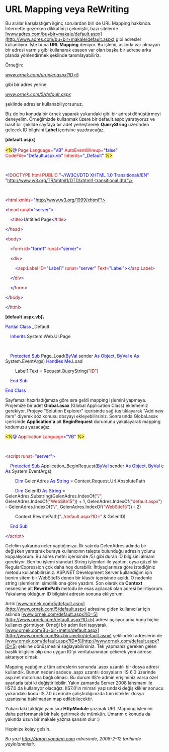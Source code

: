 # URL Mapping veya ReWriting 

Bu aralar karşılaştığım ilginç sorulardan biri de URL Mapping hakkında.
İnternette gezerken dikkatinizi çekmiştir, bazı sitelerde
[www.adres.com/bu+bir+makale/default.aspx](http://www.adres.com/bu+bir+makale/default.aspx)
gibi adresler kullanılıyor. İşte buna **URL Mapping** deniyor. Bu
işlemi, aslında var olmayan bir adresi varmış gibi kullanarak esasen var
olan başka bir adrese arka planda yönlendirmek şeklinde
tanımlayabiliriz.

Örneğin:

*www.ornek.com/urunler.aspx?ID=5*

gibi bir adres yerine

*www.ornek.com/5/default.aspx*

şeklinde adresler kullanabiliyorsunuz.

Biz de bu konuda bir örnek yaparak yukarıdaki gibi bir adresi
dönüştürmeyi deneyelim. Örneğimizde kullanmak üzere bir default.aspx
yaratıyoruz ve basit bir şekilde sayfaya bir adet yerleştirerek
**QueryString** üzerinden gelecek ID bilgisini **Label** içerisine
yazdıracağız.

**[default.aspx]**\
\
 <span style="background: #ffee62;">\<%</span><span
style="color: blue;">@</span> <span style="color: #a31515;">Page</span>
<span style="color: red;">Language</span><span
style="color: blue;">="VB"</span> <span
style="color: red;">AutoEventWireup</span><span
style="color: blue;">="false"</span> <span
style="color: red;">CodeFile</span><span
style="color: blue;">="Default.aspx.vb"</span> <span
style="color: red;">Inherits</span><span
style="color: blue;">="\_Default"</span> <span
style="background: #ffee62;">%\></span>

 

<span style="color: blue;">\<!</span><span
style="color: #a31515;">DOCTYPE</span> <span
style="color: red;">html</span> <span style="color: red;">PUBLIC</span>
<span style="color: blue;">"-//W3C//DTD XHTML 1.0
Transitional//EN"</span> <span
style="color: blue;">"http://www.w3.org/TR/xhtml1/DTD/xhtml1-transitional.dtd"\></span>

 

<span style="color: blue;">\<</span><span
style="color: #a31515;">html</span> <span
style="color: red;">xmlns</span><span
style="color: blue;">="http://www.w3.org/1999/xhtml"\></span>

<span style="color: blue;">\<</span><span
style="color: #a31515;">head</span> <span
style="color: red;">runat</span><span
style="color: blue;">="server"\></span>

    <span style="color: blue;">\<</span><span
style="color: #a31515;">title</span><span
style="color: blue;">\></span>Untitled Page<span
style="color: blue;">\</</span><span
style="color: #a31515;">title</span><span style="color: blue;">\></span>

<span style="color: blue;">\</</span><span
style="color: #a31515;">head</span><span style="color: blue;">\></span>

<span style="color: blue;">\<</span><span
style="color: #a31515;">body</span><span style="color: blue;">\></span>

    <span style="color: blue;">\<</span><span
style="color: #a31515;">form</span> <span
style="color: red;">id</span><span style="color: blue;">="form1"</span>
<span style="color: red;">runat</span><span
style="color: blue;">="server"\></span>

    <span style="color: blue;">\<</span><span
style="color: #a31515;">div</span><span style="color: blue;">\></span>

        <span style="color: blue;">\<</span><span
style="color: #a31515;">asp</span><span
style="color: blue;">:</span><span style="color: #a31515;">Label</span>
<span style="color: red;">ID</span><span
style="color: blue;">="Label1"</span> <span
style="color: red;">runat</span><span
style="color: blue;">="server"</span> <span
style="color: red;">Text</span><span
style="color: blue;">="Label"\>\</</span><span
style="color: #a31515;">asp</span><span
style="color: blue;">:</span><span
style="color: #a31515;">Label</span><span style="color: blue;">\></span>

    <span style="color: blue;">\</</span><span
style="color: #a31515;">div</span><span style="color: blue;">\></span>

    <span style="color: blue;">\</</span><span
style="color: #a31515;">form</span><span style="color: blue;">\></span>

<span style="color: blue;">\</</span><span
style="color: #a31515;">body</span><span style="color: blue;">\></span>

<span style="color: blue;">\</</span><span
style="color: #a31515;">html</span><span style="color: blue;">\></span>

**[default.aspx.vb]**\

<span style="color: blue;">Partial</span> <span
style="color: blue;">Class</span> \_Default

    <span style="color: blue;">Inherits</span> System.Web.UI.Page

 

    <span style="color: blue;">Protected</span> <span
style="color: blue;">Sub</span> Page\_Load(<span
style="color: blue;">ByVal</span> sender <span
style="color: blue;">As</span> <span style="color: blue;">Object</span>,
<span style="color: blue;">ByVal</span> e <span
style="color: blue;">As</span> System.EventArgs) <span
style="color: blue;">Handles</span> <span
style="color: blue;">Me</span>.Load

        Label1.Text = Request.QueryString(<span
style="color: #a31515;">"ID"</span>)

    <span style="color: blue;">End</span> <span
style="color: blue;">Sub</span>

<span style="color: blue;">End</span> <span
style="color: blue;">Class</span>

Sayfamızı hazırladığımıza göre sıra geldi mapping işlemini yapmaya.
Projemize bir adet **Global.asax** (Global Application Class) eklememiz
gerekiyor. Projeye "Solution Explorer" içerisinde sağ tuş tıklayarak
"Add new item" diyerek söz konusu dosyayı ekleyebilirsiniz. Sonrasında
Global.asax içerisinde **Application'a** ait **BeginRequest** durumunu
yakalayarak mapping kodumuzu yazacağız.

<span style="background: #ffee62;">\<%</span><span
style="color: blue;">@</span> <span
style="color: #a31515;">Application</span> <span
style="color: red;">Language</span><span
style="color: blue;">="VB"</span> <span
style="background: #ffee62;">%\></span>

 

<span style="color: blue;">\<</span><span
style="color: #a31515;">script</span> <span
style="color: red;">runat</span><span
style="color: blue;">="server"\></span>

    <span style="color: blue;">Protected</span> <span
style="color: blue;">Sub</span> Application\_BeginRequest(<span
style="color: blue;">ByVal</span> sender <span
style="color: blue;">As</span> <span style="color: blue;">Object</span>,
<span style="color: blue;">ByVal</span> e <span
style="color: blue;">As</span> System.EventArgs)

        <span style="color: blue;">Dim</span> GelenAdres <span
style="color: blue;">As</span> <span style="color: blue;">String</span>
= Context.Request.Url.AbsolutePath

        <span style="color: blue;">Dim</span> GelenID <span
style="color: blue;">As</span> <span style="color: blue;">String</span>
= GelenAdres.Substring(GelenAdres.IndexOf(<span
style="color: #a31515;">"/"</span>, GelenAdres.IndexOf(<span
style="color: #a31515;">"WebSite15"</span>)) + 1,
GelenAdres.IndexOf(<span
style="color: #a31515;">"default.aspx"</span>) -
GelenAdres.IndexOf(<span style="color: #a31515;">"/"</span>,
GelenAdres.IndexOf(<span style="color: #a31515;">"WebSite15"</span>)) -
2)

        Context.RewritePath(<span
style="color: #a31515;">"../default.aspx?ID="</span> & GelenID)

    <span style="color: blue;">End</span> <span
style="color: blue;">Sub</span>

<span style="color: blue;">\</</span><span
style="color: #a31515;">script</span><span
style="color: blue;">\></span>

Gelelim yukarıda neler yaptığımıza. İlk satırda GelenAdres adında bir
değişken yaratarak buraya kullanıcının talepte bulunduğu adresin yolunu
kopyalıyorum. Bu adres metni içerisinde /5/ gibi duran ID bilgisini
almam gerekiyor. Ben bu işlemi standart String işlemleri ile yaptım,
oysa güzel bir RegularExpression çok daha hoş durabilir. İhtiyaçlarınıza
göre istediğiniz metodu kullanabilirsiniz. ASP.NET Development Server
kullandığım için benim sitem bir WebSite15 denen bir klasör içerisinde
açıldı. O nedenle string işlemlerimi şimdilik ona göre yazdım. Son
olarak da **Context** nesnesine ait **RewritePath** metodu ile esas
açılacak olan adresi belirtiyorum. Yakalamış olduğum ID bilgisini
adresin sonuna ekliyorum.

Artık
[www.ornek.com/5/default.aspx](http://www.ornek.com/5/default.aspx)
adresine giden kullanıcılar için aslında
[www.ornek.com/default.aspx?ID=5](http://www.ornek.com/default.aspx?ID=5)
adresi açılıyor ama bunu hiçbir kullanıcı görmüyor. Örneği bir adım
ileri taşıyarak
[www.ornek.com/Bu+bir+metin/default.aspx](http://www.ornek.com/Bu+bir+metin/default.aspx)
şeklindeki adreslerin de
[www.ornek.com/default.aspx?ID=5](http://www.ornek.com/default.aspx?ID=5)
şekline dönüşmesini sağlayabilirsiniz. Tek yapmanız gereken gelen başlik
bilgisini alip ona uygun ID'yi veritabanından çekerek yeni adrese
aktarıyor olmak.

Mapping yaptığımız tüm adreslerin sonunda .aspx uzantılı bir dosya
adresi kullandık. Bunun nedeni sadece .aspx uzantılı dosyaların IIS 6.0
üzerinde asp.net motoruna bağlı olması. Bu durum IIS'e admin erişiminiz
varsa özel ayarlarla tabi ki değiştirilebilir. Yakın zamanda Server 2008
lansmanı ile IIS7.0 da kullanıyor olacağız. IIS7.0'ın mimari yapısındaki
değişiklikler sonucu yukarıdaki kodu IIS 7.0 üzerinde çalıştırdığınızda
tüm istekler dosya uzantısına bakılmadan map edilebilecektir.

Yukarıdaki taktiğin yanı sıra **HttpModule** yazarak URL Mapping
işlemini daha performanslı bir hale getirmek de mümkün. Umarım o konuda
da yakında uzun bir makale yazma şansım olur :)

Hepinize kolay gelsin.


*Bu yazi http://daron.yondem.com adresinde, 2008-2-12 tarihinde yayinlanmistir.*